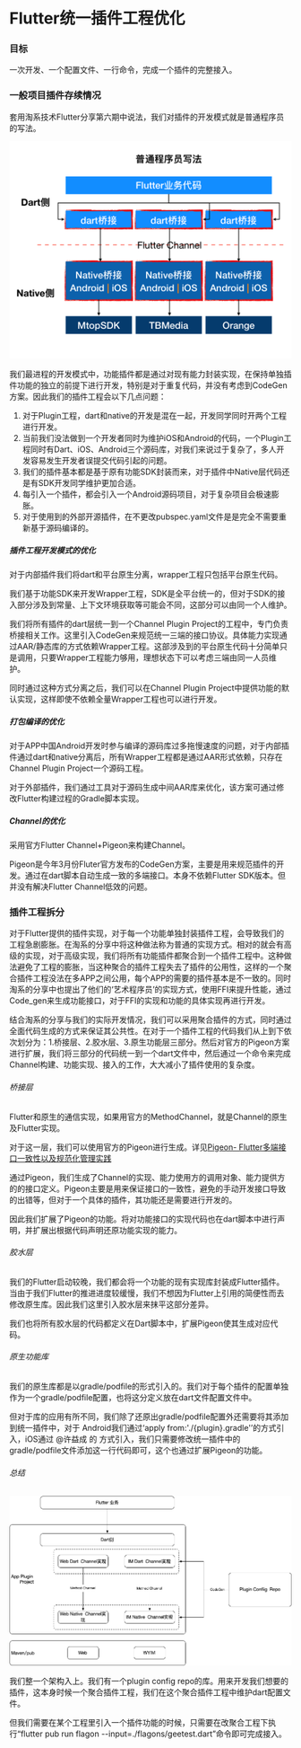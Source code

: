 Flutter统一插件工程优化 
=================

### 目标
一次开发、一个配置文件、一行命令，完成一个插件的完整接入。

### 一般项目插件存续情况

套用淘系技术Flutter分享第六期中说法，我们对插件的开发模式就是普通程序员的写法。

![normal_coder](./normal_coder.png)


我们最进程的开发模式中，功能插件都是通过对现有能力封装实现，在保持单独插件功能的独立的前提下进行开发，特别是对于重复代码，并没有考虑到CodeGen方案。因此我们的插件工程会以下几点问题：

1. 对于Plugin工程，dart和native的开发是混在一起，开发同学同时开两个工程进行开发。
2. 当前我们没法做到一个开发者同时为维护iOS和Android的代码，一个Plugin工程同时有Dart、iOS、Android三个源码库，对我们来说过于复杂了，多人开发容易发生开发者误提交代码引起的问题。
3. 我们的插件基本都是基于原有功能SDK封装而来，对于插件中Native层代码还是有SDK开发同学维护更加合适。
4. 每引入一个插件，都会引入一个Android源码项目，对于复杂项目会极速膨胀。
5. 对于使用到的外部开源插件，在不更改pubspec.yaml文件是是完全不需要重新基于源码编译的。


##### 插件工程开发模式的优化
对于内部插件我们将dart和平台原生分离，wrapper工程只包括平台原生代码。

我们基于功能SDK来开发Wrapper工程，SDK是全平台统一的，但对于SDK的接入部分涉及到常量、上下文环境获取等可能会不同，这部分可以由同一个人维护。

我们将所有插件的dart层统一到一个Channel Plugin Project的工程中，专门负责桥接相关工作。这里引入CodeGen来规范统一三端的接口协议。具体能力实现通过AAR/静态库的方式依赖Wrapper工程。这部涉及到的平台原生代码十分简单只是调用，只要Wrapper工程能力够用，理想状态下可以考虑三端由同一人员维护。

同时通过这种方式分离之后，我们可以在Channel Plugin Project中提供功能的默认实现，这样即使不依赖全量Wrapper工程也可以进行开发。

##### 打包编译的优化
对于APP中国Android开发时参与编译的源码库过多拖慢速度的问题，对于内部插件通过dart和native分离后，所有Wrapper工程都是通过AAR形式依赖，只存在Channel Plugin Project一个源码工程。

对于外部插件，我们通过工具对于源码生成中间AAR库来优化，该方案可通过修改Flutter构建过程的Gradle脚本实现。


##### Channel的优化

采用官方Flutter Channel+Pigeon来构建Channel。


Pigeon是今年3月份Fluter官方发布的CodeGen方案，主要是用来规范插件的开发。通过在dart脚本自动生成一致的多端接口。本身不依赖Flutter SDK版本。但并没有解决Flutter Channel低效的问题。
### 插件工程拆分

对于Flutter提供的插件实现，对于每一个功能单独封装插件工程，会导致我们的工程急剧膨胀。在淘系的分享中将这种做法称为普通的实现方式。相对的就会有高级的实现，对于高级实现，我们将所有功能插件都聚合到一个插件工程中。这种做法避免了工程的膨胀，当这种聚合的插件工程失去了插件的公用性，这样的一个聚合插件工程没法在多APP之间公用，每个APP的需要的插件基本是不一致的。同时淘系的分享中也提出了他们的‘艺术程序员’的实现方式，使用FFI来提升性能，通过Code_gen来生成功能接口，对于FFI的实现和功能的具体实现再进行开发。

结合淘系的分享与我们的实际开发情况，我们可以采用聚合插件的方式，同时通过全面代码生成的方式来保证其公共性。在对于一个插件工程的代码我们从上到下依次划分为：1.桥接层、2.胶水层、3.原生功能层三部分。然后对官方的Pigeon方案进行扩展，我们将三部分的代码统一到一个dart文件中，然后通过一个命令来完成Channel构建、功能实现、接入的工作，大大减小了插件使用的复杂度。

###### 桥接层
Flutter和原生的通信实现，如果用官方的MethodChannel，就是Channel的原生及Flutter实现。

对于这一层，我们可以使用官方的Pigeon进行生成。详见<a href="https://mp.weixin.qq.com/s/E24bY7nt2HL0Pl-vEkECXghttps://mp.weixin.qq.com/s/E24bY7nt2HL0Pl-vEkECXg">Pigeon- Flutter多端接口一致性以及规范化管理实践</a>

通过Pigeon，我们生成了Channel的实现、能力使用方的调用对象、能力提供方的的接口定义。Pigeon主要是用来保证接口的一致性，避免的手动开发接口导致的出错等，但对于一个具体的插件，其功能还是需要进行开发的。

因此我们扩展了Pigeon的功能。将对功能接口的实现代码也在dart脚本中进行声明，并扩展出根据代码声明还原功能实现的能力。

###### 胶水层
我们的Flutter启动较晚，我们都会将一个功能的现有实现库封装成Flutter插件。当由于我们Flutter的推进进度较缓慢，我们不想因为Flutter上引用的简便性而去修改原生库。因此我们这里引入胶水层来抹平这部分差异。

我们也将所有胶水层的代码都定义在Dart脚本中，扩展Pigeon使其生成对应代码。

###### 原生功能库

我们的原生库都是以gradle/podfile的形式引入的。我们对于每个插件的配置单独作为一个gradle/podfile配置，也将这分定义放在dart文件配置文件中。

但对于库的应用有所不同，我们除了还原出gradle/podfile配置外还需要将其添加到统一插件中，对于 Android我们通过‘apply from:'./{plugin}.gradle'’的方式引入，iOS通过 @许益成 的 方式引入，我们只需要修改统一插件中的gradle/podfile文件添加这一行代码即可，这个也通过扩展Pigeon的功能。



###### 总结

![ower_plugin](./ower_plugin_2.png)

我们整一个架构入上。我们有一个plugin config repo的库。用来开发我们想要的插件，这本身时候一个聚合插件工程，我们在这个聚合插件工程中维护dart配置文件。

但我们需要在某个工程里引入一个插件功能的时候，只需要在改聚合工程下执行“flutter pub run flagon --input=./flagons/geetest.dart”命令即可完成接入。
